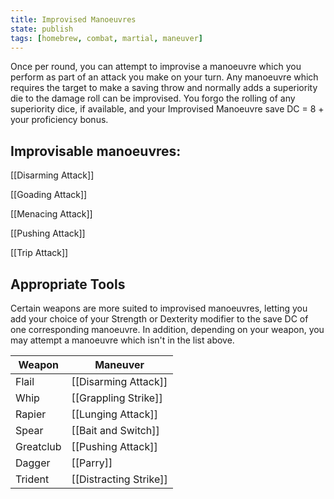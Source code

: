 ```yaml
---
title: Improvised Manoeuvres
state: publish
tags: [homebrew, combat, martial, maneuver]
---
```


Once per round, you can attempt to improvise a manoeuvre which you perform as part of an attack you make on your turn. Any manoeuvre which requires the target to make a saving throw and normally adds a superiority die to the damage roll can be improvised. You forgo the rolling of any superiority dice, if available, and your Improvised Manoeuvre save DC = 8 + your proficiency bonus.

## **Improvisable manoeuvres:**

[[Disarming Attack]]

[[Goading Attack]]

[[Menacing Attack]]

[[Pushing Attack]]

[[Trip Attack]]


## **Appropriate Tools**

Certain weapons are more suited to improvised manoeuvres, letting you add your choice of your Strength or Dexterity modifier to the save DC of one corresponding manoeuvre. In addition, depending on your weapon, you may attempt a manoeuvre which isn't in the list above.

| Weapon    | Maneuver               |
| --------- | ---------------------- |
| Flail     | [[Disarming Attack]]   |
| Whip      | [[Grappling Strike]]   |
| Rapier    | [[Lunging Attack]]     |
| Spear     | [[Bait and Switch]]    |
| Greatclub | [[Pushing Attack]]     |
| Dagger    | [[Parry]]              |
| Trident   | [[Distracting Strike]] |
